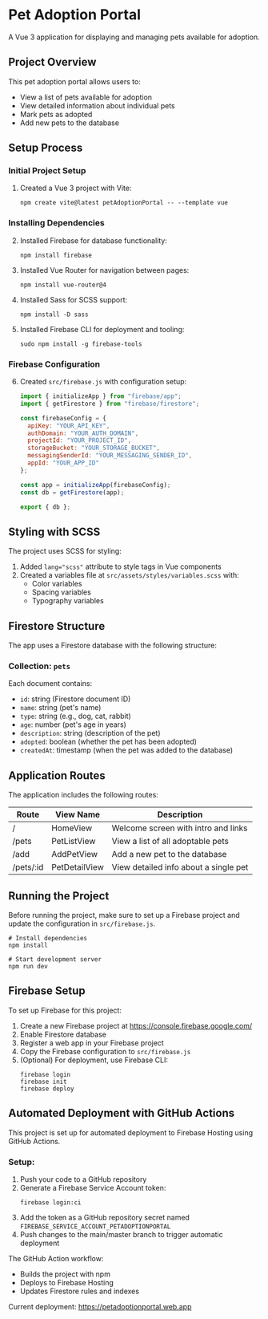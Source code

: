 # Pet Adoption Portal

A Vue 3 application for displaying and managing pets available for adoption.

## Project Overview

This pet adoption portal allows users to:
- View a list of pets available for adoption
- View detailed information about individual pets
- Mark pets as adopted
- Add new pets to the database

## Setup Process

### Initial Project Setup

1. Created a Vue 3 project with Vite:
   ```
   npm create vite@latest petAdoptionPortal -- --template vue
   ```

### Installing Dependencies

2. Installed Firebase for database functionality:
   ```
   npm install firebase
   ```

3. Installed Vue Router for navigation between pages:
   ```
   npm install vue-router@4
   ```

4. Installed Sass for SCSS support:
   ```
   npm install -D sass
   ```

5. Installed Firebase CLI for deployment and tooling:
   ```
   sudo npm install -g firebase-tools
   ```

### Firebase Configuration

6. Created `src/firebase.js` with configuration setup:
   ```javascript
   import { initializeApp } from "firebase/app";
   import { getFirestore } from "firebase/firestore";

   const firebaseConfig = {
     apiKey: "YOUR_API_KEY",
     authDomain: "YOUR_AUTH_DOMAIN",
     projectId: "YOUR_PROJECT_ID",
     storageBucket: "YOUR_STORAGE_BUCKET",
     messagingSenderId: "YOUR_MESSAGING_SENDER_ID",
     appId: "YOUR_APP_ID"
   };

   const app = initializeApp(firebaseConfig);
   const db = getFirestore(app);

   export { db };
   ```

## Styling with SCSS

The project uses SCSS for styling:

1. Added `lang="scss"` attribute to style tags in Vue components
2. Created a variables file at `src/assets/styles/variables.scss` with:
   - Color variables
   - Spacing variables
   - Typography variables

## Firestore Structure

The app uses a Firestore database with the following structure:

### Collection: `pets`

Each document contains:
- `id`: string (Firestore document ID)
- `name`: string (pet's name)
- `type`: string (e.g., dog, cat, rabbit)
- `age`: number (pet's age in years)
- `description`: string (description of the pet)
- `adopted`: boolean (whether the pet has been adopted)
- `createdAt`: timestamp (when the pet was added to the database)

## Application Routes

The application includes the following routes:

| Route | View Name | Description |
|-------|-----------|-------------|
| / | HomeView | Welcome screen with intro and links |
| /pets | PetListView | View a list of all adoptable pets |
| /add | AddPetView | Add a new pet to the database |
| /pets/:id | PetDetailView | View detailed info about a single pet |

## Running the Project

Before running the project, make sure to set up a Firebase project and update the configuration in `src/firebase.js`.

```
# Install dependencies
npm install

# Start development server
npm run dev
```

## Firebase Setup

To set up Firebase for this project:

1. Create a new Firebase project at https://console.firebase.google.com/
2. Enable Firestore database
3. Register a web app in your Firebase project
4. Copy the Firebase configuration to `src/firebase.js`
5. (Optional) For deployment, use Firebase CLI:
   ```
   firebase login
   firebase init
   firebase deploy
   ```

## Automated Deployment with GitHub Actions

This project is set up for automated deployment to Firebase Hosting using GitHub Actions.

### Setup:

1. Push your code to a GitHub repository
2. Generate a Firebase Service Account token:
   ```
   firebase login:ci
   ```
3. Add the token as a GitHub repository secret named `FIREBASE_SERVICE_ACCOUNT_PETADOPTIONPORTAL`
4. Push changes to the main/master branch to trigger automatic deployment

The GitHub Action workflow:
- Builds the project with npm
- Deploys to Firebase Hosting
- Updates Firestore rules and indexes

Current deployment: https://petadoptionportal.web.app
